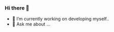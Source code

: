 ### Hi there 👋

<!--
**Doummarzhb/Doummarzhb** is a ✨ _special_ ✨ repository because its `README.md` (this file) appears on your GitHub profile.

Here are some ideas to get you started:-->

- 🔭 I’m currently working on developing myself..
- 💬 Ask me about ...



